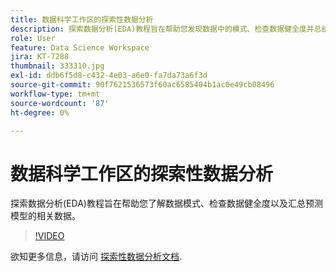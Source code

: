 ```yaml
---
title: 数据科学工作区的探索性数据分析
description: 探索数据分析(EDA)教程旨在帮助您发现数据中的模式、检查数据健全度并总结预测模型的相关数据。
role: User
feature: Data Science Workspace
jira: KT-7288
thumbnail: 333310.jpg
exl-id: ddb6f5d8-c432-4e03-a6e0-fa7da73a6f3d
source-git-commit: 90f7621536573f60ac6585404b1ac0e49cb08496
workflow-type: tm+mt
source-wordcount: '87'
ht-degree: 0%

---
```


# 数据科学工作区的探索性数据分析

探索数据分析(EDA)教程旨在帮助您了解数据模式、检查数据健全度以及汇总预测模型的相关数据。

>[!VIDEO](https://video.tv.adobe.com/v/333310)

欲知更多信息，请访问 [探索性数据分析文档](https://experienceleague.adobe.com/docs/experience-platform/data-science-workspace/jupyterlab/eda-notebook.html?lang=en).
